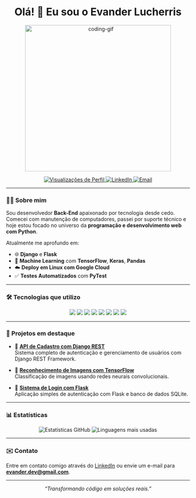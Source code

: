 <h1 align="center">Olá! 👋 Eu sou o Evander Lucherris</h1>

<p align="center">
  <img src="https://media.giphy.com/media/qgQUggAC3Pfv687qPC/giphy.gif" width="400" alt="coding-gif">
</p>

<p align="center">
  <a href="https://github.com/evanderlucherris">
    <img src="https://komarev.com/ghpvc/?username=evanderlucherris&style=for-the-badge" alt="Visualizações de Perfil" />
  </a>
  <a href="https://www.linkedin.com/in/evander-lucherris">
    <img src="https://img.shields.io/badge/LinkedIn-0077B5?style=for-the-badge&logo=linkedin&logoColor=white" alt="LinkedIn" />
  </a>
  <a href="mailto:evander.dev@gmail.com">
    <img src="https://img.shields.io/badge/E--mail-D14836?style=for-the-badge&logo=gmail&logoColor=white" alt="Email" />
  </a>
</p>

---

### 👨‍💻 Sobre mim

Sou desenvolvedor **Back-End** apaixonado por tecnologia desde cedo. Comecei com manutenção de computadores, passei por suporte técnico e hoje estou focado no universo da **programação e desenvolvimento web com Python**.  

Atualmente me aprofundo em:

- 🌐 **Django** e **Flask**
- 🤖 **Machine Learning** com **TensorFlow**, **Keras**, **Pandas**
- ☁️ **Deploy em Linux com Google Cloud**
- ✅ **Testes Automatizados** com **PyTest**

---

### 🛠️ Tecnologias que utilizo

<p align="center">
  <img src="https://img.shields.io/badge/-Python-333?style=for-the-badge&logo=python&logoColor=yellow" />
  <img src="https://img.shields.io/badge/-Django-092E20?style=for-the-badge&logo=django&logoColor=white" />
  <img src="https://img.shields.io/badge/-Flask-000000?style=for-the-badge&logo=flask" />
  <img src="https://img.shields.io/badge/-SQLite-003B57?style=for-the-badge&logo=sqlite&logoColor=white" />
  <img src="https://img.shields.io/badge/-Pandas-150458?style=for-the-badge&logo=pandas&logoColor=white" />
  <img src="https://img.shields.io/badge/-TensorFlow-FF6F00?style=for-the-badge&logo=tensorflow&logoColor=white" />
  <img src="https://img.shields.io/badge/-Keras-D00000?style=for-the-badge&logo=keras&logoColor=white" />
  <img src="https://img.shields.io/badge/-PyTest-0A9EDC?style=for-the-badge&logo=pytest&logoColor=white" />
</p>

---

### 🚀 Projetos em destaque

- 🔗 [**API de Cadastro com Django REST**](https://github.com/evanderlucherris/api-cadastro)  
  Sistema completo de autenticação e gerenciamento de usuários com Django REST Framework.

- 🔗 [**Reconhecimento de Imagens com TensorFlow**](https://github.com/evanderlucherris/classificador-imagens)  
  Classificação de imagens usando redes neurais convolucionais.

- 🔗 [**Sistema de Login com Flask**](https://github.com/evanderlucherris/flask-login-system)  
  Aplicação simples de autenticação com Flask e banco de dados SQLite.

---

### 📊 Estatísticas

<p align="center">
  <img src="https://github-readme-stats.vercel.app/api?username=evanderlucherris&show_icons=true&theme=tokyonight" alt="Estatísticas GitHub" />
  <img src="https://github-readme-stats.vercel.app/api/top-langs/?username=evanderlucherris&layout=compact&theme=tokyonight" alt="Linguagens mais usadas" />
</p>

---

### ✉️ Contato

Entre em contato comigo através do [LinkedIn](https://www.linkedin.com/in/evander-lucherris) ou envie um e-mail para **evander.dev@gmail.com**.

---

<p align="center"><i>“Transformando código em soluções reais.”</i></p>
